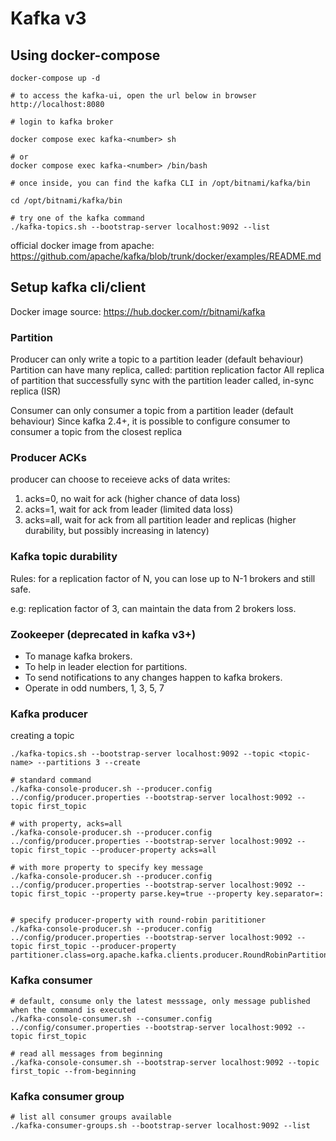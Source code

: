 # Kafka v3

## Using docker-compose

```
docker-compose up -d

# to access the kafka-ui, open the url below in browser
http://localhost:8080

# login to kafka broker

docker compose exec kafka-<number> sh

# or
docker compose exec kafka-<number> /bin/bash

# once inside, you can find the kafka CLI in /opt/bitnami/kafka/bin

cd /opt/bitnami/kafka/bin

# try one of the kafka command
./kafka-topics.sh --bootstrap-server localhost:9092 --list

```

official docker image from apache:
https://github.com/apache/kafka/blob/trunk/docker/examples/README.md


## Setup kafka cli/client

Docker image source: https://hub.docker.com/r/bitnami/kafka

### Partition

Producer can only write a topic to a partition leader (default behaviour)
Partition can have many replica, called: partition replication factor
All replica of partition that successfully sync with the partition leader called, in-sync replica (ISR)

Consumer can only consumer a topic from a partition leader (default behaviour)
Since kafka 2.4+, it is possible to configure consumer to consumer a topic from the closest replica

### Producer ACKs

producer can choose to receieve acks of data writes:
1. acks=0, no wait for ack (higher chance of data loss)
2. acks=1, wait for ack from leader (limited data loss)
3. acks=all, wait for ack from all partition leader and replicas (higher durability, but possibly increasing in latency)

### Kafka topic durability

Rules: for a replication factor of N, you can lose up to N-1 brokers and still safe.

e.g: replication factor of 3, can maintain the data from 2 brokers loss.

### Zookeeper (deprecated in kafka v3+)

- To manage kafka brokers.
- To help in leader election for partitions.
- To send notifications to any changes happen to kafka brokers.
- Operate in odd numbers, 1, 3, 5, 7

### Kafka producer

creating a topic

```
./kafka-topics.sh --bootstrap-server localhost:9092 --topic <topic-name> --partitions 3 --create
```

```
# standard command
./kafka-console-producer.sh --producer.config ../config/producer.properties --bootstrap-server localhost:9092 --topic first_topic

# with property, acks=all
./kafka-console-producer.sh --producer.config ../config/producer.properties --bootstrap-server localhost:9092 --topic first_topic --producer-property acks=all

# with more property to specify key message
./kafka-console-producer.sh --producer.config ../config/producer.properties --bootstrap-server localhost:9092 --topic first_topic --property parse.key=true --property key.separator=:


# specify producer-property with round-robin parititioner
./kafka-console-producer.sh --producer.config ../config/producer.properties --bootstrap-server localhost:9092 --topic first_topic --producer-property partitioner.class=org.apache.kafka.clients.producer.RoundRobinPartitioner
```

### Kafka consumer

```
# default, consume only the latest messsage, only message published when the command is executed
./kafka-console-consumer.sh --consumer.config ../config/consumer.properties --bootstrap-server localhost:9092 --topic first_topic

# read all messages from beginning
./kafka-console-consumer.sh --bootstrap-server localhost:9092 --topic first_topic --from-beginning

```

### Kafka consumer group

```
# list all consumer groups available
./kafka-consumer-groups.sh --bootstrap-server localhost:9092 --list
```
